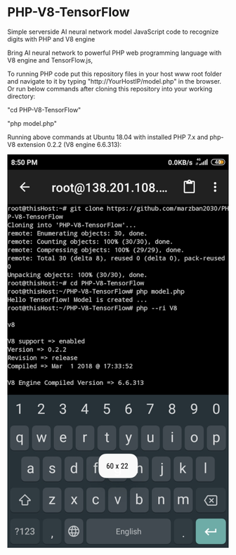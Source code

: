 # PHP-V8-TensorFlow
Simple serverside AI neural network model JavaScript code to recognize digits with PHP and V8 engine 

Bring AI neural network to powerful PHP web programming language with V8 engine and TensorFlow.js,

To running PHP code put this repository files in your host www root folder and navigate to it by typing "http://YourHostIP/model.php" in the browser.
Or run below commands after cloning this repository into your working directory:

"cd PHP-V8-TensorFlow"

"php model.php"

Running above commands at Ubuntu 18.04 with installed PHP 7.x and php-V8 extension 0.2.2 (V8 engine 6.6.313):

![Image1](https://github.com/marzban2030/PHP-V8-TensorFlow/raw/main/Run0100.jpg)
